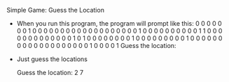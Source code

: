 Simple Game: Guess the Location

- When you run this program, the program will prompt like this:
    0 0 0 0 0 0 0 1 0 0
    0 0 0 0 0 0 0 0 0 0
    0 0 0 0 0 0 0 1 0 0
    0 0 0 0 0 0 0 0 1 1
    0 0 0 0 0 0 0 0 0 0
    0 0 0 1 0 1 0 0 0 0
    0 0 0 0 1 0 0 0 0 0
    0 0 0 0 1 0 0 0 0 0
    0 0 0 0 0 0 0 0 0 0
    0 0 0 0 1 0 0 0 0 1
    Guess the location:

- Just guess the locations

  Guess the location: 2
  7
